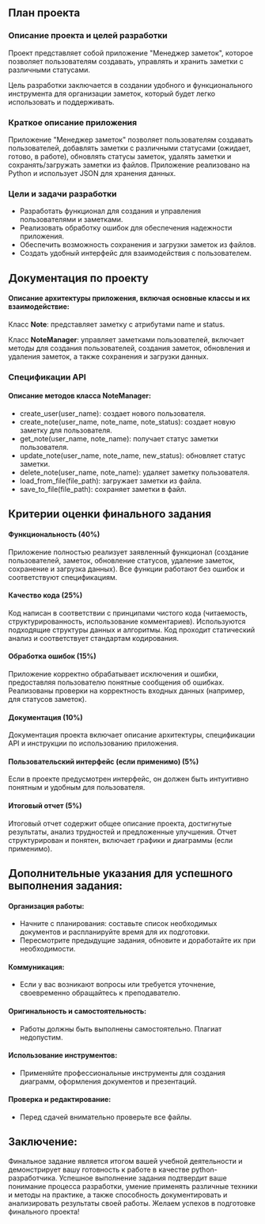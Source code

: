 ## План проекта

### Описание проекта и целей разработки

Проект представляет собой приложение "Менеджер заметок",
которое позволяет пользователям создавать, управлять и хранить
заметки с различными статусами.

Цель разработки заключается в создании удобного и функционального инструмента для
организации заметок, который будет легко использовать и поддерживать.

### Краткое описание приложения

Приложение "Менеджер заметок" позволяет пользователям создавать пользователей,
добавлять заметки с различными
статусами (ожидает, готово, в работе),
обновлять статусы заметок, удалять заметки и сохранять/загружать заметки из
файлов.
Приложение реализовано на Python и использует JSON для хранения данных.

### Цели и задачи разработки

- Разработать функционал для создания и управления пользователями и заметками.
- Реализовать обработку ошибок для обеспечения надежности приложения.
- Обеспечить возможность сохранения и загрузки заметок из файлов.
- Создать удобный интерфейс для взаимодействия с пользователем.

## Документация по проекту

#### Описание архитектуры приложения, включая основные классы и их взаимодействие:

Класс **Note**: представляет заметку с атрибутами name и status.

Класс **NoteManager**: управляет заметками пользователей, включает методы для создания пользователей, создания заметок,
обновления и удаления заметок, а также сохранения и загрузки данных.

### Спецификации API

#### Описание методов класса NoteManager:

- create_user(user_name): создает нового пользователя.
- create_note(user_name, note_name, note_status): создает новую заметку для пользователя.
- get_note(user_name, note_name): получает статус заметки пользователя.
- update_note(user_name, note_name, new_status): обновляет статус заметки.
- delete_note(user_name, note_name): удаляет заметку пользователя.
- load_from_file(file_path): загружает заметки из файла.
- save_to_file(file_path): сохраняет заметки в файл.

## Критерии оценки финального задания

#### Функциональность (40%)

Приложение полностью реализует заявленный функционал (создание пользователей, заметок, обновление статусов, удаление
заметок, сохранение и загрузка данных).
Все функции работают без ошибок и соответствуют спецификациям.

#### Качество кода (25%)

Код написан в соответствии с принципами чистого кода (читаемость, структурированность, использование комментариев).
Используются подходящие структуры данных и алгоритмы.
Код проходит статический анализ и соответствует стандартам кодирования.

#### Обработка ошибок (15%)

Приложение корректно обрабатывает исключения и ошибки, предоставляя пользователю понятные сообщения об ошибках.
Реализованы проверки на корректность входных данных (например, для статусов заметок).

#### Документация (10%)

Документация проекта включает описание архитектуры, спецификации API и инструкции по использованию приложения.

#### Пользовательский интерфейс (если применимо) (5%)

Если в проекте предусмотрен интерфейс, он должен быть интуитивно понятным и удобным для пользователя.

#### Итоговый отчет (5%)

Итоговый отчет содержит общее описание проекта, достигнутые результаты, анализ трудностей и предложенные улучшения.
Отчет структурирован и понятен, включает графики и диаграммы (если применимо).

## Дополнительные указания для успешного выполнения задания:

#### Организация работы:

- Начните с планирования: составьте список необходимых документов и распланируйте время для их подготовки.
- Пересмотрите предыдущие задания, обновите и доработайте их при необходимости.

#### Коммуникация:

- Если у вас возникают вопросы или требуется уточнение, своевременно обращайтесь к преподавателю.

#### Оригинальность и самостоятельность:

- Работы должны быть выполнены самостоятельно. Плагиат недопустим.

#### Использование инструментов:

- Применяйте профессиональные инструменты для создания диаграмм, оформления документов и презентаций.

#### Проверка и редактирование:

- Перед сдачей внимательно проверьте все файлы.

## Заключение:
Финальное задание является итогом вашей учебной деятельности и демонстрирует вашу готовность к работе в качестве
python-разработчика.
Успешное выполнение задания подтвердит ваше понимание процесса разработки, умение применять различные
техники и методы на практике, а также способность документировать и анализировать результаты своей работы.
Желаем успехов в подготовке финального проекта!
